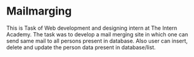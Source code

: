 # Mailmarging
This is Task of Web development and designing intern at The Intern Academy. The task was to develop a mail merging site in which one can send same mail to all persons present in database. Also user can insert, delete and update the person data present in database/list.
